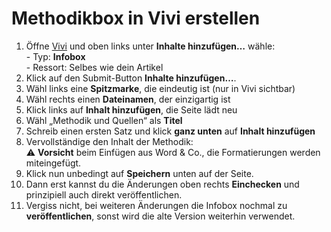 # Methodikbox in Vivi erstellen

1. Öffne [Vivi](https://vivi.zeit.de/) und oben links unter **Inhalte hinzufügen…** wähle:\
\- Typ: **Infobox**\
\- Ressort: Selbes wie dein Artikel
2. Klick auf den Submit-Button **Inhalte hinzufügen…**.
3. Wähl links eine **Spitzmarke**, die eindeutig ist (nur in Vivi sichtbar)
4. Wähl rechts einen **Dateinamen**, der einzigartig ist
5. Klick links auf **Inhalt hinzufügen**, die Seite lädt neu
6. Wähl „Methodik und Quellen“ als **Titel**
7. Schreib einen ersten Satz und klick **ganz unten** auf **Inhalt hinzufügen**
8. Vervollständige den Inhalt der Methodik:\
⚠️ **Vorsicht** beim Einfügen aus Word & Co., die Formatierungen werden miteingefügt.
9. Klick nun unbedingt auf **Speichern** unten auf der Seite.
10. Dann erst kannst du die Änderungen oben rechts **Einchecken** und prinzipiell auch direkt veröffentlichen.
11. Vergiss nicht, bei weiteren Änderungen die Infobox nochmal zu **veröffentlichen**, sonst wird die alte Version weiterhin verwendet.